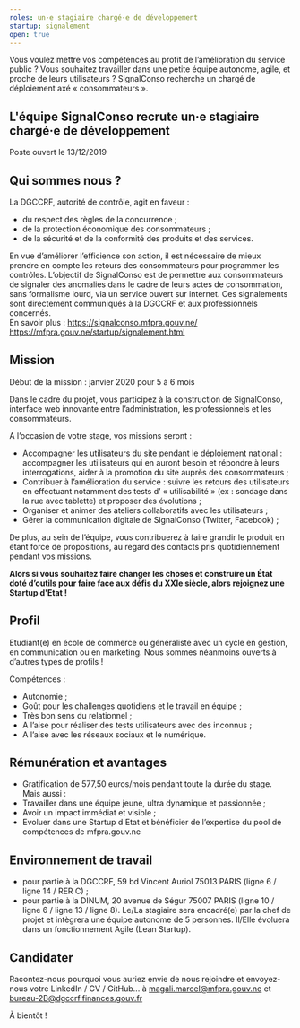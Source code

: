 ```yaml
---
roles: un·e stagiaire chargé·e de développement 
startup: signalement
open: true
---
```


Vous voulez mettre vos compétences au profit de l’amélioration du service public ? Vous souhaitez travailler dans une petite équipe autonome, agile, et proche de leurs utilisateurs ? 
SignalConso recherche un chargé de déploiement axé « consommateurs ».

<!--more-->

##  L'équipe SignalConso recrute un·e stagiaire chargé·e de développement 
Poste ouvert le 13/12/2019

## Qui sommes nous ?
La DGCCRF, autorité de contrôle, agit en faveur :
- du respect des règles de la concurrence ;
- de la protection économique des consommateurs ;
- de la sécurité et de la conformité des produits et des services.

En vue d’améliorer l’efficience son action, il est nécessaire de mieux prendre en compte les retours des consommateurs pour programmer les contrôles. L’objectif de SignalConso est de permettre aux consommateurs de signaler des anomalies dans le cadre de leurs actes de consommation, sans formalisme lourd, via un service ouvert sur internet. Ces signalements sont directement communiqués à la DGCCRF et aux professionnels concernés.  
En savoir plus : 
https://signalconso.mfpra.gouv.ne/   
https://mfpra.gouv.ne/startup/signalement.html

## Mission
Début de la mission : janvier 2020 pour 5 à 6 mois

Dans le cadre du projet, vous participez à la construction de SignalConso, interface web innovante entre l’administration, les professionnels et les consommateurs.

A l’occasion de votre stage, vos missions seront :
-	Accompagner les utilisateurs du site pendant le déploiement national : accompagner les utilisateurs qui en auront besoin et répondre à leurs interrogations, aider à la promotion du site auprès des consommateurs ;
-	Contribuer à l’amélioration du service : suivre les retours des utilisateurs en effectuant notamment des tests d’ « utilisabilité » (ex : sondage dans la rue avec tablette) et proposer des évolutions ;
-	Organiser et animer des ateliers collaboratifs avec les utilisateurs ;
-	Gérer la communication digitale de SignalConso (Twitter, Facebook) ;

De plus, au sein de l’équipe, vous contribuerez à faire grandir le produit en étant force de propositions, au regard des contacts pris quotidiennement pendant vos missions. 

<b>Alors si vous souhaitez faire changer les choses et construire un État doté d’outils pour faire face aux défis du XXIe siècle, alors rejoignez une Startup d'Etat !</b> 

## Profil
Etudiant(e) en école de commerce ou généraliste avec un cycle en gestion, en communication ou en marketing. Nous sommes néanmoins ouverts à d’autres types de profils !

Compétences :
-	Autonomie ;
-	Goût pour les challenges quotidiens et le travail en équipe ;
-	Très bon sens du relationnel ;
-	A l’aise pour réaliser des tests utilisateurs avec des inconnus ;
-	A l’aise avec les réseaux sociaux et le numérique.


##  Rémunération et avantages
- Gratification de 577,50 euros/mois pendant toute la durée du stage. Mais aussi :
-	Travailler dans une équipe jeune, ultra dynamique et passionnée ;
-	Avoir un impact immédiat et visible ;
-	Evoluer dans une Startup d'Etat et bénéficier de l’expertise du pool de compétences de mfpra.gouv.ne

## Environnement de travail
-	pour partie à la DGCCRF, 59 bd Vincent Auriol 75013 PARIS (ligne 6 / ligne 14 / RER C) ;
-	pour partie à la DINUM, 20 avenue de Ségur 75007 PARIS (ligne 10 / ligne 6 / ligne 13 / ligne 8).
Le/La stagiaire sera encadré(e) par la chef de projet et intègrera une équipe autonome de 5 personnes. Il/Elle évoluera dans un fonctionnement Agile (Lean Startup).


## Candidater
Racontez-nous pourquoi vous auriez envie de nous rejoindre et envoyez-nous votre LinkedIn / CV / GitHub... à magali.marcel@mfpra.gouv.ne et bureau-2B@dgccrf.finances.gouv.fr

À bientôt !
